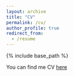 ```yaml
---
layout: archive
title: "CV"
permalink: /cv/
author_profile: true
redirect_from:
  - /resume
---
```


{% include base_path %}

You can find me CV [here](XingyuGao_CV_2024.pdf)